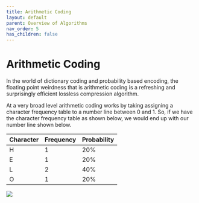 ```yaml
---
title: Arithmetic Coding
layout: default
parent: Overview of Algorithms
nav_order: 5
has_children: false
---
```


# Arithmetic Coding

In the world of dictionary coding and probability based encoding, the floating point weirdness that is arithmetic coding is a refreshing and surprisingly efficient lossless compression algorithm.

At a very broad level arithmetic coding works by taking assigning a character frequency table to a number line between 0 and 1. So, if we have the character frequency table as shown below, we would end up with our number line shown below.

| Character | Frequency | Probability |
| --------- | --------- | ----------- |
| H         | 1         | 20%         |
| E         | 1         | 20%         |
| L         | 2         | 40%         |
| O         | 1         | 20%         |

![](/assets/arithmetic1.png)
